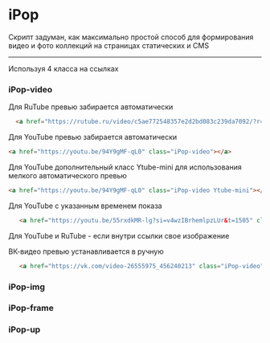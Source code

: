 # iPop 
Скрипт задуман, как максимально простой способ для формирования видео и фото коллекций на страницах статических и CMS

***

Используя 4 класса на ссылках

### iPop-video


Для RuTube превью забирается автоматически
 ```HTML
   <a href="https://rutube.ru/video/c5ae772548357e2d2bd083c239da7092/?r=wd" class="iPop-video"></a>
```

Для YouTube превью забирается автоматически
```HTML
<a href="https://youtu.be/94Y9gMF-qL0" class="iPop-video"></a>
```

Для YouTube дополнительный класс Ytube-mini для использования мелкого автоматического превью
```HTML
<a href="https://youtu.be/94Y9gMF-qL0" class="iPop-video Ytube-mini"></a>
```

Для YouTube с указанным временем показа
```HTML
   <a href="https://youtu.be/55rxdkMR-lg?si=v4wzIBrhemlpzLUr&t=1505" class="iPop-video"></a>
```

Для YouTube и RuTube - если внутри ссылки свое изображение

ВК-видео превью устанавливается в ручную
```HTML
   <a href="https://vk.com/video-26555975_456240213" class="iPop-video"><img src="images/vk.jpg" alt="" title=""></a>
```


### iPop-img


### iPop-frame

### iPop-up
